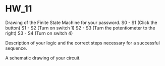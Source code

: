 # HW_11
 
Drawing of the Finite State Machine for your password.
S0 - S1 (Click the button)
S1 - S2 (Turn on switch 1)
S2 - S3 (Turn the potentiometer to the right)
S3 - S4 (Turn on switch 4)

Description of your logic and the correct steps necessary for a successful sequence.

A schematic drawing of your circuit.
